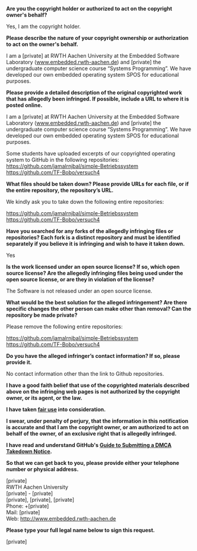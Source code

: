 **Are you the copyright holder or authorized to act on the copyright owner's behalf?**

Yes, I am the copyright holder.

**Please describe the nature of your copyright ownership or authorization to act on the owner's behalf.**

I am a [private] at RWTH Aachen University at the Embedded Software Laboratory (www.embedded.rwth-aachen.de) and [private] the undergraduate computer science course “Systems Programming”. We have developed our own embedded operating system SPOS for educational purposes.

**Please provide a detailed description of the original copyrighted work that has allegedly been infringed. If possible, include a URL to where it is posted online.**

I am a [private] at RWTH Aachen University at the Embedded Software Laboratory (www.embedded.rwth-aachen.de) and [private] the undergraduate computer science course “Systems Programming”. We have developed our own embedded operating system SPOS for educational purposes.

Some students have uploaded excerpts of our copyrighted operating system to GitHub in the following repositories:  
https://github.com/jamalrnjbal/simple-Betriebssystem  
https://github.com/TF-Bobo/versuch4

**What files should be taken down? Please provide URLs for each file, or if the entire repository, the repository’s URL.**

We kindly ask you to take down the following entire repositories:  

https://github.com/jamalrnjbal/simple-Betriebssystem  
https://github.com/TF-Bobo/versuch4

**Have you searched for any forks of the allegedly infringing files or repositories? Each fork is a distinct repository and must be identified separately if you believe it is infringing and wish to have it taken down.**

Yes

**Is the work licensed under an open source license? If so, which open source license? Are the allegedly infringing files being used under the open source license, or are they in violation of the license?**

The Software is not released under an open source license.

**What would be the best solution for the alleged infringement? Are there specific changes the other person can make other than removal? Can the repository be made private?**

Please remove the following entire repositories:

https://github.com/jamalrnjbal/simple-Betriebssystem  
https://github.com/TF-Bobo/versuch4

**Do you have the alleged infringer’s contact information? If so, please provide it.**

No contact information other than the link to Github repositories.

**I have a good faith belief that use of the copyrighted materials described above on the infringing web pages is not authorized by the copyright owner, or its agent, or the law.**

**I have taken <a href="https://www.lumendatabase.org/topics/22">fair use</a> into consideration.**

**I swear, under penalty of perjury, that the information in this notification is accurate and that I am the copyright owner, or am authorized to act on behalf of the owner, of an exclusive right that is allegedly infringed.**

**I have read and understand GitHub's <a href="https://docs.github.com/articles/guide-to-submitting-a-dmca-takedown-notice/">Guide to Submitting a DMCA Takedown Notice</a>.**

**So that we can get back to you, please provide either your telephone number or physical address.**

[private]  
RWTH Aachen University  
[private] - [private]  
[private], [private], [private]  
Phone: +[private]  
Mail: [private]  
Web: http://www.embedded.rwth-aachen.de

**Please type your full legal name below to sign this request.**

[private]
